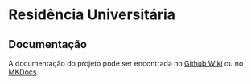# Residência Universitária

## Documentação
A documentação do projeto pode ser encontrada no [Github Wiki](https://github.com/danielalexis/repo_26432/wiki) ou no [MKDocs](https://ams.danielaopereira.com).